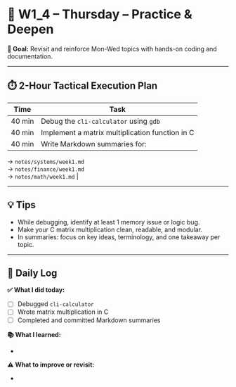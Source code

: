 # 📅 W1_4 – Thursday – Practice & Deepen

**🎯 Goal:** Revisit and reinforce Mon-Wed topics with hands-on coding and documentation.

---

## ⏱️ 2-Hour Tactical Execution Plan

| Time  | Task |
|-------|------|
| 40 min | Debug the `cli-calculator` using `gdb` |
| 40 min | Implement a matrix multiplication function in C |
| 40 min | Write Markdown summaries for:  
→ `notes/systems/week1.md`  
→ `notes/finance/week1.md`  
→ `notes/math/week1.md` |

---

## 💡 Tips

- While debugging, identify at least 1 memory issue or logic bug.
- Make your C matrix multiplication clean, readable, and modular.
- In summaries: focus on key ideas, terminology, and one takeaway per topic.

---

## 📝 Daily Log

**✅ What I did today:**

- [ ] Debugged `cli-calculator`
- [ ] Wrote matrix multiplication in C
- [ ] Completed and committed Markdown summaries

**📚 What I learned:**

- 

**⚠️ What to improve or revisit:**

- 
